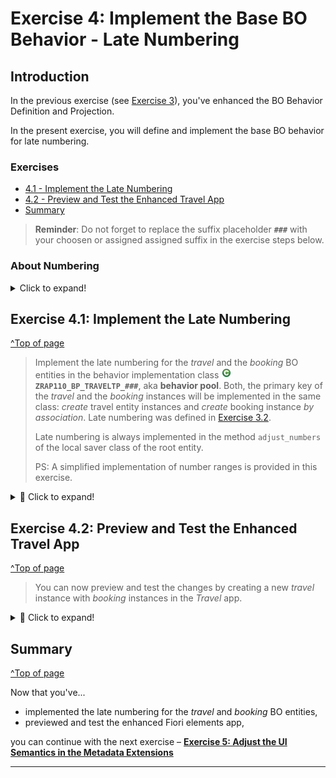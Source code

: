 
# Exercise 4: Implement the Base BO Behavior - Late Numbering 

## Introduction 

In the previous exercise (see [Exercise 3](../ex03/README.md)), you've enhanced the BO Behavior Definition and Projection.  

In the present exercise, you will define and implement the base BO behavior for late numbering. 

### Exercises
 
- [4.1 - Implement the Late Numbering](#exercise-41-implement-the-late-numbering)
- [4.2 - Preview and Test the Enhanced Travel App](#exercise-42-preview-and-test-the-enhanced-travel-app)
- [Summary](#summary)  

> **Reminder**: Do not forget to replace the suffix placeholder **`###`** with your choosen or assigned assigned suffix in the exercise steps below. 

### About Numbering  
 
 <details>
  <summary>Click to expand!</summary>
 
> Numbering is about setting values for primary key fields of entity instances during runtime. Different types of numbering are supported in RAP which can be divided into two main categories: 
> - **Early numbering**: In an early numbering scenario, the primary key value is set instantly after the modify request for the `CREATE` is executed. The key values can be passed externally by the consumer or can be set internally by the framework or an implementation of the `FOR NUMBERING` method. The latter will be implemented in the present exercise.
> - 📌**Late numbering**: In a late numbering scenario, the key values are always assigned internally without consumer interaction after the point of no return in the interaction phase has passed, and the `SAVE` sequence is triggered. 
> 
> **Further reading**: [Numbering](https://help.sap.com/docs/btp/sap-abap-restful-application-programming-model/numbering)
 
 </details>

## Exercise 4.1: Implement the Late Numbering
[^Top of page](#)

> Implement the late numbering for the _travel_ and the _booking_ BO entities in the behavior implementation class ![ABAP class](../images/adt_class.png)**`ZRAP110_BP_TRAVELTP_###`**, aka **behavior pool**. Both, the primary key of the _travel_ and the _booking_ instances will be implemented in the same class: _create_ travel entity instances and _create_ booking instance _by association_. Late numbering was defined in [Exercise 3.2](../ex03#exercise-32-define-the-late-numbering-and-the-static-field-control).
> 
> Late numbering is always implemented in the method `adjust_numbers` of the local saver class of the root entity.
> 
> PS: A simplified implementation of number ranges is provided in this exercise.

 <details>
  <summary>🔵 Click to expand!</summary>

 1. Open the behavior implementation class of the _Travel_ entity ![ABAP class](../images/adt_class.png)**`ZRAP110_BP_TRAVELTP_###`** and navigate to the method **`adjust_numbers`** of the local saver class **`LSC_TRAVEL`** 

 2. Insert the source code provided below in the method implementation as shown on the screenshot. 
 
    Replace all occurences of the placeholder `###` with your assigned suffix using **Ctrl+F**.

    ```ABAP
     DATA: travel_id_max TYPE /dmo/travel_id.

    "Root BO entity: Travel
     IF mapped-travel IS NOT INITIAL.
       TRY.
           "get numbers
           cl_numberrange_runtime=>number_get(
             EXPORTING
               nr_range_nr       = '01'
               object            = '/DMO/TRV_M'  
               quantity          = CONV #( lines( mapped-travel ) )
             IMPORTING
               number            = DATA(number_range_key)
               returncode        = DATA(number_range_return_code)
               returned_quantity = DATA(number_range_returned_quantity)
           ).
         CATCH cx_number_ranges INTO DATA(lx_number_ranges).
           RAISE SHORTDUMP TYPE cx_number_ranges
             EXPORTING
               previous = lx_number_ranges.
       ENDTRY.

       ASSERT number_range_returned_quantity = lines( mapped-travel ).
       travel_id_max = number_range_key - number_range_returned_quantity.
       LOOP AT mapped-travel ASSIGNING FIELD-SYMBOL(<travel>).
         travel_id_max += 1.
         <travel>-TravelID = travel_id_max.
       ENDLOOP.
     ENDIF.            
     "--------------insert the code for the booking entity below ---------
         
    ```
         
    <img src="images/ex4x02.png" alt="Travel MDE" width="70%">
          
 3. Enhance the logic for drawing primary keys for _Booking_ BO entity instances created by association.
         
    Insert the source code provided below after the `ENDIF` of the previoud code block.
         
    Replace all occurences of the placeholder `###` with your assigned suffix using **Ctrl+F**.
         
    ```ABAP
      "Child BO entity: Booking
      IF mapped-booking IS NOT INITIAL.
        READ ENTITIES OF ZRAP110_R_TravelTP_### IN LOCAL MODE
          ENTITY Booking BY \_Travel
            FROM VALUE #( FOR booking IN mapped-booking WHERE ( %tmp-TravelID IS INITIAL )
                                                              ( %pid = booking-%pid
                                                                %key = booking-%tmp ) )
          LINK DATA(booking_to_travel_links).

        LOOP AT mapped-booking ASSIGNING FIELD-SYMBOL(<booking>).
          <booking>-TravelID =
            COND #( WHEN <booking>-%tmp-TravelID IS INITIAL
                    THEN mapped-travel[ %pid = booking_to_travel_links[ source-%pid = <booking>-%pid ]-target-%pid ]-TravelID
                    ELSE <booking>-%tmp-TravelID ).
        ENDLOOP.

        LOOP AT mapped-booking INTO DATA(mapped_booking) GROUP BY mapped_booking-TravelID.
          SELECT MAX( booking_id ) FROM zrap110_abook### WHERE travel_id = @mapped_booking-TravelID INTO @DATA(max_booking_id) .
          LOOP AT GROUP mapped_booking ASSIGNING <booking>.
            max_booking_id += 10.
            <booking>-BookingID = max_booking_id.
          ENDLOOP.
        ENDLOOP.
      ENDIF.         
    ```
          
    <img src="images/ex4x03.png" alt="Travel MDE" width="80%">
                  
 4. Save ![save icon](../images/adt_save.png) and activate ![activate icon](../images/adt_activate.png) the changes.

</details>

## Exercise 4.2: Preview and Test the Enhanced Travel App 
[^Top of page](#)

> You can now preview and test the changes by creating a new _travel_ instance with _booking_ instances in the _Travel_ app.

 <details>
  <summary>🔵 Click to expand!</summary>

1. Refresh your application in the browser using **F5** if the browser is still open -   
   or go to your service binding ![srvb icon](../images/adt_srvb.png)**`ZRAP110_UI_TRAVEL_O4_###`** and start the Fiori elements App preview for the **`Travel`** entity set.

2. Create a new _Travel_ instance. 

   <img src="images/ex403.png" alt="Travel MDE" width="80%">

3. Enter all information and click **Create** under **Booking**.
  
   <img src="images/m1.png" alt="Travel MDE" width="80%">
  
4. Now enter all information for booking and click **Apply**.

   <img src="images/m22.png" alt="Travel MDE" width="80%">
  
5. Click **Create**.
  
   <img src="images/m3.png" alt="Travel MDE" width="80%">
  
6. Check your result.
  
   <img src="images/m4.png" alt="Travel MDE" width="80%">

</details>  
           
## Summary
[^Top of page](#)

Now that you've... 
- implemented the late numbering for the _travel_ and _booking_ BO entities, 
- previewed and test the enhanced Fiori elements app,

you can continue with the next exercise – **[Exercise 5: Adjust the UI Semantics in the Metadata Extensions](../ex05/README.md)**

---
